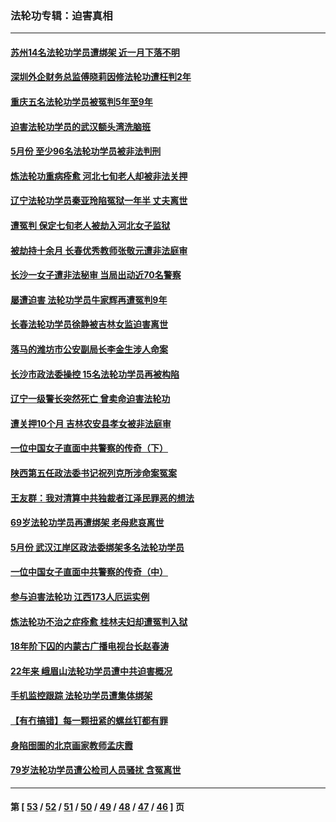 ### 法轮功专辑：迫害真相
---
#### [苏州14名法轮功学员遭绑架 近一月下落不明](../../pages/nf4379/n13007209.md?06090430) 
#### [深圳外企财务总监傅晓莉因修法轮功遭枉判2年](../../pages/nf4379/n13004946.md?06090430) 
#### [重庆五名法轮功学员被冤判5年至9年](../../pages/nf4379/n13004833.md?06090430) 
#### [迫害法轮功学员的武汉额头湾洗脑班](../../pages/nf4379/n13003316.md?06090430) 
#### [5月份 至少96名法轮功学员被非法判刑](../../pages/nf4379/n13003083.md?06090430) 
#### [炼法轮功重病痊愈 河北七旬老人却被非法关押](../../pages/nf4379/n13002832.md?06090430) 
#### [辽宁法轮功学员秦亚玲陷冤狱一年半 丈夫离世](../../pages/nf4379/n12998985.md?06090430) 
#### [遭冤判 保定七旬老人被劫入河北女子监狱](../../pages/nf4379/n12999420.md?06090430) 
#### [被劫持十余月 长春优秀教师张敬元遭非法庭审](../../pages/nf4379/n12998678.md?06090430) 
#### [长沙一女子遭非法秘审 当局出动近70名警察](../../pages/nf4379/n12996085.md?06090430) 
#### [屡遭迫害 法轮功学员牛家辉再遭冤判9年](../../pages/nf4379/n12995918.md?06090430) 
#### [长春法轮功学员徐静被吉林女监迫害离世](../../pages/nf4379/n12996729.md?06090430) 
#### [落马的潍坊市公安副局长李金生涉人命案](../../pages/nf4379/n12993922.md?06090430) 
#### [长沙市政法委操控 15名法轮功学员再被构陷](../../pages/nf4379/n12993415.md?06090430) 
#### [辽宁一级警长突然死亡 曾卖命迫害法轮功](../../pages/nf4379/n12991582.md?06090430) 
#### [遭关押10个月 吉林农安县孝女被非法庭审](../../pages/nf4379/n12991125.md?06090430) 
#### [一位中国女子直面中共警察的传奇（下）](../../pages/nf4379/n12989706.md?06090430) 
#### [陕西第五任政法委书记祝列克所涉命案冤案](../../pages/nf4379/n12988803.md?06090430) 
#### [王友群：我对清算中共独裁者江泽民罪恶的想法](../../pages/nf4379/n12990272.md?06090430) 
#### [69岁法轮功学员再遭绑架 老母悲哀离世](../../pages/nf4379/n12988169.md?06090430) 
#### [5月份 武汉江岸区政法委绑架多名法轮功学员](../../pages/nf4379/n12988190.md?06090430) 
#### [一位中国女子直面中共警察的传奇（中）](../../pages/nf4379/n12987620.md?06090430) 
#### [参与迫害法轮功 江西173人厄运实例](../../pages/nf4379/n12986119.md?06090430) 
#### [炼法轮功不治之症痊愈 桂林夫妇却遭冤判入狱](../../pages/nf4379/n12985744.md?06090430) 
#### [18年阶下囚的内蒙古广播电视台长赵春涛](../../pages/nf4379/n12980249.md?06090430) 
#### [22年来 峨眉山法轮功学员遭中共迫害概况](../../pages/nf4379/n12974308.md?06090430) 
#### [手机监控跟踪 法轮功学员遭集体绑架](../../pages/nf4379/n12977989.md?06090430) 
#### [【有冇搞错】每一颗扭紧的螺丝钉都有罪](../../pages/nf4379/n12977983.md?06090430) 
#### [身陷囹圄的北京画家教师孟庆霞](../../pages/nf4379/n12977437.md?06090430) 
#### [79岁法轮功学员遭公检司人员骚扰 含冤离世](../../pages/nf4379/n12976879.md?06090430) 

---
#### 第 [ [53](./53.md?06090430) / [52](./52.md?06090430) / [51](./51.md?06090430) / [50](./50.md?06090430) / [49](./49.md?06090430) / [48](./48.md?06090430) / [47](./47.md?06090430) / [46](./46.md?06090430) ] 页
